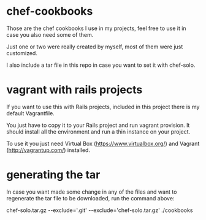 chef-cookbooks
==============

Those are the chef cookbooks I use in my projects, feel free to use it in case you also need some of them.

Just one or two were really created by myself, most of them were just customized.

I also include a tar file in this repo in case you want to set it with chef-solo.

vagrant with rails projects
=============

If you want to use this with Rails projects, included in this project there is my default Vagrantfile.

You just have to copy it to your Rails project and run vagrant provision. It should install all the environment and run a thin instance on your project.

To use it you just need Virtual Box (https://www.virtualbox.org/) and Vagrant (http://vagrantup.com/) installed.

generating the tar
==============

In case you want made some change in any of the files and want to regenerate the tar file to be downloaded, run the command above:

chef-solo.tar.gz --exclude='.git' --exclude='chef-solo.tar.gz' ./cookbooks
